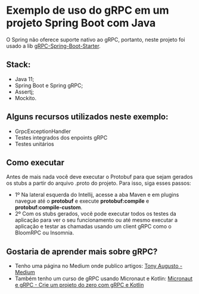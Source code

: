 # Exemplo de uso do gRPC em um projeto Spring Boot com Java

O Spring não oferece suporte nativo ao gRPC, portanto, neste projeto foi usado a lib [gRPC-Spring-Boot-Starter](https://yidongnan.github.io/grpc-spring-boot-starter/en/).

## Stack:
- Java 11;
- Spring Boot e Spring gRPC;
- Assertj;
- Mockito.

## Alguns recursos utilizados neste exemplo:
- GrpcExceptionHandler
- Testes integrados dos enpoints gRPC
- Testes unitários

## Como executar
Antes de mais nada você deve executar o Protobuf para que sejam gerados os stubs a partir do arquivo .proto do projeto. Para isso, siga esses passos:
- 1º Na lateral esquerda do Intellij, acesse a aba Maven e em plugins navegue até o **protobuf** e execute **protobuf:compile** e **protobuf:compile-custom**.
- 2º Com os stubs gerados, você pode executar todos os testes da aplicação para ver o seu funcionamento ou até mesmo executar a aplicação e testar as chamadas usando um client gRPC como o BloomRPC ou Insomnia.



## Gostaria de aprender mais sobre gRPC?
- Tenho uma página no Medium onde publico artigos: [Tony Augusto - Medium](https://tonyaugusto.medium.com/)
- Também tenho um curso de gRPC usando Micronaut e Kotlin: [Micronaut e gRPC - Crie um projeto do zero com gRPC e Kotlin](https://www.udemy.com/course/micronaut-e-grpc-crie-um-projeto-do-zero-com-grpc-e-kotlin/?referralCode=B0511367F040D62EBBEB)
